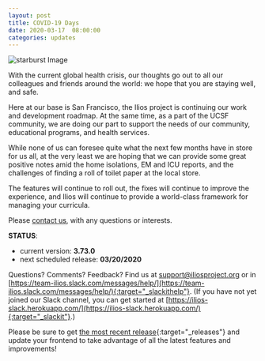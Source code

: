 ```yaml
---
layout: post
title: COVID-19 Days
date: 2020-03-17  08:00:00
categories: updates
---
```


![starburst Image](https://mcusercontent.com/845c4ebabb5b5ae7a6372c715/images/e1f0e196-2298-434d-ba15-8f94a0fa12c8.png)

With the current global health crisis, our thoughts go out to all our colleagues and friends around the world: we hope that you are staying well, and safe.

Here at our base is San Francisco, the Ilios project is continuing our work and development roadmap. At the same time, as a part of the UCSF community, we are doing our part to support the needs of our community, educational programs, and health services.

While none of us can foresee quite what the next few months have in store for us all, at the very least we are hoping that we can provide some great positive notes amid the home isolations, EM and ICU reports, and the challenges of finding a roll of toilet paper at the local store.

The features will continue to roll out, the fixes will continue to improve the experience, and Ilios will continue to provide a world-class framework for managing your curricula.

Please [contact us](mailto:support@iliosproject.org), with any questions or interests.

__STATUS__:
- current version: __3.73.0__
- next scheduled release: __03/20/2020__


Questions? Comments? Feedback? Find us at
 [support@iliosproject.org](mailto:support@iliosproject.org) or in [https://team-ilios.slack.com/messages/help/](https://team-ilios.slack.com/messages/help/){:target="_slackithelp"}.  (If you have not yet joined our Slack channel, you can get started at [https://ilios-slack.herokuapp.com/](https://ilios-slack.herokuapp.com/){:target="_slackit"}.)

Please be sure to get [the most recent release](https://www.github.com/ilios/ilios/releases/latest){:target="_releases"} and update your frontend to take advantage of all the latest features and improvements!
